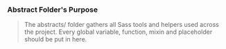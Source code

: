 ### Abstract Folder's Purpose 

> The abstracts/ folder gathers all Sass tools and helpers used across the project. Every global variable, function, mixin and placeholder should be put in here.